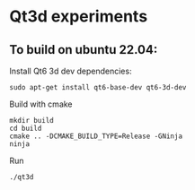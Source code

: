 # Qt3d experiments

## To build on ubuntu 22.04:

Install Qt6 3d dev dependencies:

```
sudo apt-get install qt6-base-dev qt6-3d-dev
```

Build with cmake

```
mkdir build
cd build
cmake .. -DCMAKE_BUILD_TYPE=Release -GNinja
ninja
```

Run

```
./qt3d
```